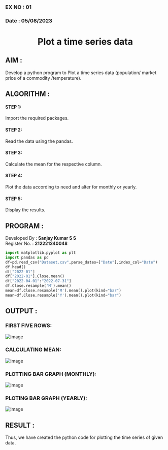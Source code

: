 ### EX NO : 01
### Date : 05/08/2023
# <p align="center">Plot a time series data</p>
## AIM :
Develop a python program to Plot a time series data (population/ market price of a commodity /temperature).

## ALGORITHM :
#### STEP 1: 
Import the required packages. 
#### STEP 2: 
Read the data using the pandas.
#### STEP 3: 
Calculate the mean for the respective column.
#### STEP 4: 
Plot the data according to need and alter for monthly or yearly.
#### STEP 5: 
Display the results.
## PROGRAM :
Developed By : **Sanjay Kumar S S**
</br>
Register No. : **212221240048**
```python
import matplotlib.pyplot as plt
import pandas as pd
df=pd.read_csv("Dataset.csv",parse_dates=["Date"],index_col="Date")
df.head()
df["2022-01"]
df["2022-01"].Close.mean()
df["2022-04-01":"2022-07-31"]
df.Close.resample('M').mean()
mean=df.Close.resample('M').mean().plot(kind="bar")
mean=df.Close.resample('Y').mean().plot(kind="bar")

```
## OUTPUT :
### FIRST FIVE ROWS:
![image](https://github.com/gpavithra673/EXP-1-Plot-a-time-series-data/assets/93427264/966e903b-c051-4846-bf0a-278477394d6a)

### CALCULATING MEAN:
![image](https://github.com/gpavithra673/EXP-1-Plot-a-time-series-data/assets/93427264/952c90de-b90f-4000-8075-4c973d13bc0e)

### PLOTTING BAR GRAPH (MONTHLY):
![image](https://github.com/gpavithra673/EXP-1-Plot-a-time-series-data/assets/93427264/db848b6d-d98d-4f87-829b-d2ba877a3afc)

### PLOTING BAR GRAPH (YEARLY):
![image](https://github.com/gpavithra673/EXP-1-Plot-a-time-series-data/assets/93427264/16f7788b-75ec-4dfa-b2b5-80db53d52a09)

## RESULT :
Thus, we have created the python code for plotting the time series of given data.
